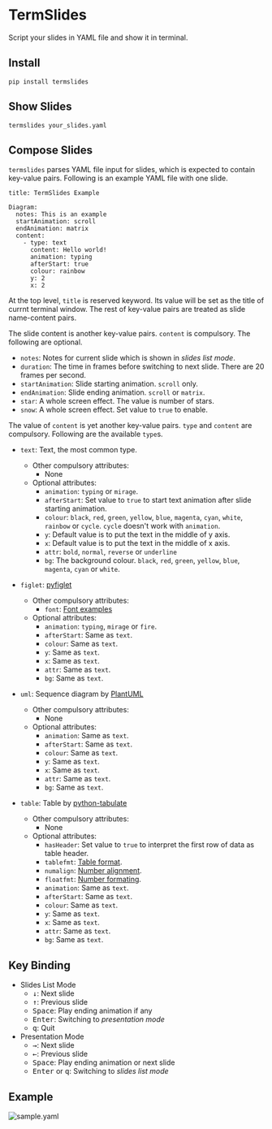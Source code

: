 # TermSlides
Script your slides in YAML file and show it in terminal.

## Install
`pip install termslides`

## Show Slides
`termslides your_slides.yaml`

## Compose Slides
`termslides` parses YAML file input for slides, which is expected to contain key-value pairs.
Following is an example YAML file with one slide.

```
title: TermSlides Example

Diagram:
  notes: This is an example
  startAnimation: scroll
  endAnimation: matrix
  content:
    - type: text
      content: Hello world!
      animation: typing
      afterStart: true
      colour: rainbow
      y: 2
      x: 2
```

At the top level, `title` is reserved keyword. Its value will be set as the title of currnt terminal window. The rest of key-value pairs are treated as slide name-content pairs.

The slide content is another key-value pairs. `content` is compulsory. The following are optional.
- `notes`: Notes for current slide which is shown in *slides list mode*.
- `duration`: The time in frames before switching to next slide. There are 20 frames per second.
- `startAnimation`: Slide starting animation. `scroll` only.
- `endAnimation`: Slide ending animation. `scroll` or `matrix`.
- `star`: A whole screen effect. The value is number of stars.
- `snow`: A whole screen effect. Set value to `true` to enable.

The value of `content` is yet another key-value pairs. `type` and `content` are compulsory. Following are the available `type`s.
- `text`: Text, the most common type.
  - Other compulsory attributes:
    - None
  - Optional attributes:
    - `animation`: `typing` or `mirage`.
    - `afterStart`: Set value to `true` to start text animation after slide starting animation.
    - `colour`: `black`, `red`, `green`, `yellow`, `blue`, `magenta`, `cyan`, `white`, `rainbow` or `cycle`. `cycle` doesn't work with `animation`.
    - `y`: Default value is to put the text in the middle of y axis.
    - `x`: Default value is to put the text in the middle of x axis.
    - `attr`: `bold`, `normal`, `reverse` or `underline`
    - `bg`: The background colour. `black`, `red`, `green`, `yellow`, `blue`, `magenta`, `cyan` or `white`.

- `figlet`: [pyfiglet](https://github.com/pwaller/pyfiglet)
  - Other compulsory attributes:
    - `font`: [Font examples](http://www.figlet.org/examples.html)
  - Optional attributes:
    - `animation`: `typing`, `mirage` or `fire`.
    - `afterStart`: Same as `text`.
    - `colour`: Same as `text`.
    - `y`: Same as `text`.
    - `x`: Same as `text`.
    - `attr`: Same as `text`.
    - `bg`: Same as `text`.

- `uml`: Sequence diagram by [PlantUML](https://plantuml.com/sequence-diagram)
  - Other compulsory attributes:
    - None
  - Optional attributes:
    - `animation`: Same as `text`.
    - `afterStart`: Same as `text`.
    - `colour`: Same as `text`.
    - `y`: Same as `text`.
    - `x`: Same as `text`.
    - `attr`: Same as `text`.
    - `bg`: Same as `text`.

- `table`: Table by [python-tabulate](https://github.com/astanin/python-tabulate)
  - Other compulsory attributes:
    - None
  - Optional attributes:
    - `hasHeader`: Set value to `true` to interpret the first row of data as table header.
    - `tablefmt`: [Table format](https://github.com/astanin/python-tabulate#table-format).
    - `numalign`: [Number alignment](https://github.com/astanin/python-tabulate#column-alignment).
    - `floatfmt`: [Number formating](https://github.com/astanin/python-tabulate#number-formatting).
    - `animation`: Same as `text`.
    - `afterStart`: Same as `text`.
    - `colour`: Same as `text`.
    - `y`: Same as `text`.
    - `x`: Same as `text`.
    - `attr`: Same as `text`.
    - `bg`: Same as `text`.

## Key Binding
- Slides List Mode
  - <kbd>↓</kbd>: Next slide
  - <kbd>↑</kbd>: Previous slide
  - <kbd>Space</kbd>: Play ending animation if any
  - <kbd>Enter</kbd>: Switching to *presentation mode*
  - <kbd>q</kbd>: Quit
- Presentation Mode
  - <kbd>→</kbd>: Next slide
  - <kbd>←</kbd>: Previous slide
  - <kbd>Space</kbd>: Play ending animation or next slide
  - <kbd>Enter</kbd> or <kbd>q</kbd>: Switching to *slides list mode*

## Example

![sample.yaml](docs/termslides_sample.gif)

